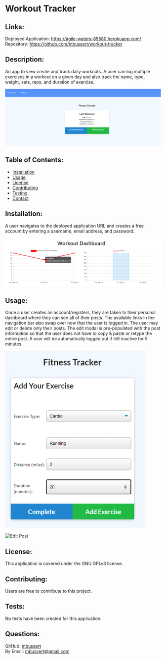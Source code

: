 # Workout Tracker

## Links:

Deployed Application: https://agile-waters-85580.herokuapp.com/  
Repository: https://github.com/mbussert/workout-tracker

## Description:

An app to view create and track daily workouts. A user can log multiple exercises in a workout on a given day and also track the name, type, weight, sets, reps, and duration of exercise.

![Home Page](./ss1.png)

## Table of Contents:

- [Installation](#installation)
- [Usage](#usage)
- [License](#license)
- [Contributing](#contributing)
- [Testing](#tests)
- [Contact](#contact)

## Installation:

A user navigates to the deployed application URL and creates a free account by entering a username, email address, and password.

![Register Page](./ss2.png)

## Usage:

Once a user creates an account/registers, they are taken to their personal dashboard where they can see all of their posts. The available links in the navigation bar also swap over now that the user is logged in. The user may edit or delete only their posts. The edit modal is pre-populated with the post information so that the user does not have to copy & paste or retype the entire post. A user will be automatically logged out if left inactive for 5 minutes.

![Dashboard](./ss3.png)

![Edit Post](./ss4.png)

## License:

This application is covered under the GNU GPLv3 license.

## Contributing:

Users are free to contribute to this project.

## Tests:

No tests have been created for this application.

## Questions:

GitHub: [mbussert](https://github.com/mbussert)  
 By Email: [mbussert@gmail.com](mailto:mbussert@gmail.com)
